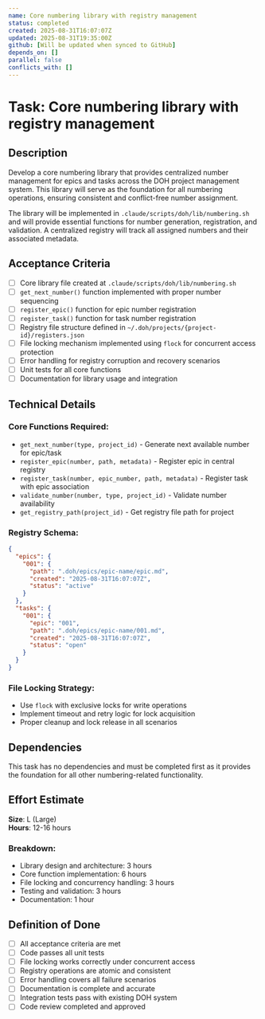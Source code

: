 ```yaml
---
name: Core numbering library with registry management
status: completed
created: 2025-08-31T16:07:07Z
updated: 2025-08-31T19:35:00Z
github: [Will be updated when synced to GitHub]
depends_on: []
parallel: false
conflicts_with: []
---
```


# Task: Core numbering library with registry management

## Description

Develop a core numbering library that provides centralized number management for epics and tasks across the DOH project management system. This library will serve as the foundation for all numbering operations, ensuring consistent and conflict-free number assignment.

The library will be implemented in `.claude/scripts/doh/lib/numbering.sh` and will provide essential functions for number generation, registration, and validation. A centralized registry will track all assigned numbers and their associated metadata.

## Acceptance Criteria

- [ ] Core library file created at `.claude/scripts/doh/lib/numbering.sh`
- [ ] `get_next_number()` function implemented with proper number sequencing
- [ ] `register_epic()` function for epic number registration
- [ ] `register_task()` function for task number registration
- [ ] Registry file structure defined in `~/.doh/projects/{project-id}/registers.json`
- [ ] File locking mechanism implemented using `flock` for concurrent access protection
- [ ] Error handling for registry corruption and recovery scenarios
- [ ] Unit tests for all core functions
- [ ] Documentation for library usage and integration

## Technical Details

### Core Functions Required:
- `get_next_number(type, project_id)` - Generate next available number for epic/task
- `register_epic(number, path, metadata)` - Register epic in central registry
- `register_task(number, epic_number, path, metadata)` - Register task with epic association
- `validate_number(number, type, project_id)` - Validate number availability
- `get_registry_path(project_id)` - Get registry file path for project

### Registry Schema:
```json
{
  "epics": {
    "001": {
      "path": ".doh/epics/epic-name/epic.md",
      "created": "2025-08-31T16:07:07Z",
      "status": "active"
    }
  },
  "tasks": {
    "001": {
      "epic": "001",
      "path": ".doh/epics/epic-name/001.md",
      "created": "2025-08-31T16:07:07Z",
      "status": "open"
    }
  }
}
```

### File Locking Strategy:
- Use `flock` with exclusive locks for write operations
- Implement timeout and retry logic for lock acquisition
- Proper cleanup and lock release in all scenarios

## Dependencies

This task has no dependencies and must be completed first as it provides the foundation for all other numbering-related functionality.

## Effort Estimate

**Size**: L (Large)  
**Hours**: 12-16 hours

### Breakdown:
- Library design and architecture: 3 hours
- Core function implementation: 6 hours
- File locking and concurrency handling: 3 hours
- Testing and validation: 3 hours
- Documentation: 1 hour

## Definition of Done

- [ ] All acceptance criteria are met
- [ ] Code passes all unit tests
- [ ] File locking works correctly under concurrent access
- [ ] Registry operations are atomic and consistent
- [ ] Error handling covers all failure scenarios
- [ ] Documentation is complete and accurate
- [ ] Integration tests pass with existing DOH system
- [ ] Code review completed and approved